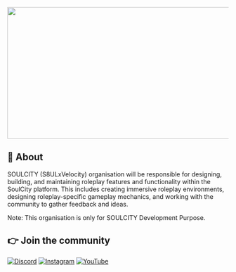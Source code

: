<p align="center">
  <img width="600" height="300" src="https://cdn.discordapp.com/attachments/966266443287117855/1060121448225701960/Thumbnail.png">
</p>

## 👋 About
SOULCITY (S8ULxVelocity) organisation will be responsible for designing, building, and maintaining roleplay features and functionality within the SoulCity platform. This includes creating immersive roleplay environments, designing roleplay-specific gameplay mechanics, and working with the community to gather feedback and ideas. 

Note: This organisation is only for SOULCITY Development Purpose.

## 👉 Join the community
[![Discord](https://img.shields.io/badge/Discord-%237289DA.svg?style=for-the-badge&logo=discord&logoColor=white)](https://discord.gg/vltroleplay)
[![Instagram](https://img.shields.io/badge/Instagram-%231DA1F2.svg?style=for-the-badge&logo=Instagram&logoColor=white)](https://www.instagram.com/vltroleplay/)
[![YouTube](https://img.shields.io/badge/YouTube-%23FF0000.svg?style=for-the-badge&logo=YouTube&logoColor=white)](https://www.youtube.com/@vltroleplay4518)
